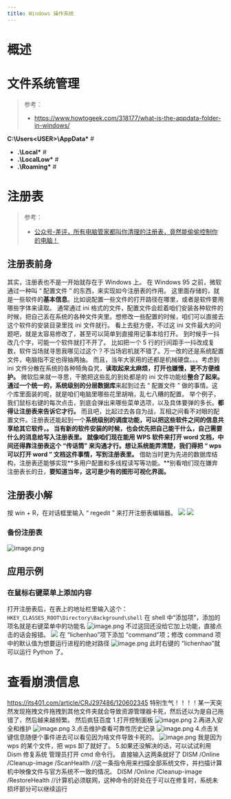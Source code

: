 ```yaml
---
title: Windows 操作系统
---
```


# 概述

# 文件系统管理

> 参考：
> - <https://www.howtogeek.com/318177/what-is-the-appdata-folder-in-windows/>

**C:\Users\<USER>\AppData\*** #

- **.\Local\*** #
- **.\LocalLow\*** #
- **.\Roaming\*** #

# 注册表

> 参考：
> - [公众号-差评，所有电脑管家都叫你清理的注册表，竟然能偷偷控制你的电脑！](https://mp.weixin.qq.com/s/5ZcvRNG7GvvopcQWWdXNaw)

## 注册表前身

其实，注册表也不是一开始就存在于 Windows 上。
在 Windows 95 之前，微软通过一种叫 “ 配置文件 ” 的东西，来实现如今注册表的作用。
这里面存储的，就是一些软件的**基本信息**。比如说配置一些文件的打开路径在哪里，或者是软件要用哪些字体来读取。
通常通过 ini 格式的文件，配置文件会趁着咱们安装各种软件的时候，把自己丢在系统的各种文件夹里。想修改一些配置的时候，咱们可以直接去这个软件的安装目录里找 ini 文件就行。
看上去挺方便，不过这 ini 文件最大的问题吧，就是太容易修改了，甚至可以简单到直接用记事本给打开。
到时候手一抖改几个字，可能一个软件就打不开了。
比如把一个 5 行的行间距手一抖改成复数，软件当场就寻思我哪见过这个？不当场宕机就不错了。万一改的还是系统配置文件，电脑指不定也得抽两抽。
而且，当年大家用的还都是机械硬盘。。。考虑到 ini 文件分散在系统的各种犄角旮旯，**读取起来太麻烦，打开也嫌慢，更不方便维护。**
微软后来就一寻思，干脆把这些乱的到处都是的 ini 文件功能给**整合了起来。**通过一个统一的，系统级别的分层**数据库**来起到过去 “ 配置文件 ” 做的事情。这个库里面装的呢，就是咱们电脑里哪些花里胡哨，乱七八糟的配置。
举个例子，我们鼠标右键的每次点击，到底会弹出来哪些菜单选项，以及具体要弹的多长。**都得让注册表来告诉它才行。**
而且吧，比起过去各自为战，互相之间看不对眼的配置文件。注册表还能起到一个**系统级别的调度功能，**可以把这些软件之间的信息共享给其它软件，。
当有新的软件安装的时候，也会优先把自己能干什么，自己需要什么的消息给写入注册表里。
就像咱们现在能用 WPS 软件来打开 word 文档，中间还得靠注册表这个 “传话筒” 来沟通才行。想让系统能弄清楚，我们得把** “ wps 可以打开 word ” 文档这件事情，写到注册表里。**
借助当时更为先进的数据库结构，注册表还能够实现**多用户配置和多线程读写等功能。**别看咱们现在嫌弃注册表长的丑，**要知道当年，这可是少有的图形可视化界面。**

## 注册表小解

按 win + R，在对话框里输入 “ regedit ” 来打开注册表编辑器。
![](https://notes-learning.oss-cn-beijing.aliyuncs.com/qnpbng/1660293598735-fcf30cc1-e1be-40a6-91da-e8cf808c68a0.png)
![](https://notes-learning.oss-cn-beijing.aliyuncs.com/qnpbng/1660293605253-91760000-23a0-4ee2-9b36-816624680ff5.png)

### 备份注册表

![image.png](https://notes-learning.oss-cn-beijing.aliyuncs.com/qnpbng/1660294119487-0956a3de-ee96-4771-9584-b5e4e473ab0a.png)

## 应用示例

### 在鼠标右键菜单上添加内容

打开注册表后，在表上的地址栏里输入这个：`HKEY_CLASSES_ROOT\Directory\Background\shell`
在 shell 中“添加项”，添加的项名就是右键菜单中的功能名
![image.png](https://notes-learning.oss-cn-beijing.aliyuncs.com/qnpbng/1660293800817-e8b7c6ec-a7e6-4cdc-af1b-fba835707b2f.png)
不过这回还没给它加上功能，直接点击的话会报错。
![](https://notes-learning.oss-cn-beijing.aliyuncs.com/qnpbng/1660293861254-00b77fdd-b0d2-4f40-b5a1-59f215198b70.png)
在 “lichenhao”项下添加 “command”项；修改 command 项中的默认值为想要运行进程的绝对路径
![image.png](https://notes-learning.oss-cn-beijing.aliyuncs.com/qnpbng/1660294056508-703dab2f-1fad-4a5e-a9ec-3ae07245dd93.png)
此时右键的 “lichenhao”就可以运行 Python 了。

# 查看崩溃信息

<https://its401.com/article/CRJ297486/120602345>
特别生气！！！！某一天突然发现拖拽文件拖拽到其他文件夹就会导致资源管理器卡死，然后还以为是自己拖错了，然后越来越频繁。
然后疯狂百度 1.打开控制面板
![image.png](https://notes-learning.oss-cn-beijing.aliyuncs.com/qnpbng/1654348939190-57e80915-99a7-4521-992f-683029eff444.png) 2.再进入安全和维护
![image.png](https://notes-learning.oss-cn-beijing.aliyuncs.com/qnpbng/1654348939189-d155d75e-ee86-4dce-8ddf-66eb077b7138.png) 3.点击维护查看可靠性历史记录
![image.png](https://notes-learning.oss-cn-beijing.aliyuncs.com/qnpbng/1654348939189-f0bf328c-11eb-449c-91d7-a67f2d7c6e84.png) 4.点击关键信息随便个事件进去可以看见因为啥文件导致卡死的。
![image.png](https://notes-learning.oss-cn-beijing.aliyuncs.com/qnpbng/1654348939160-131bfda2-8f0e-466b-b0d9-941a4542d9c0.png)
我是因为 wps 的某个文件，把 wps 卸了就好了。 5.如果还没解决的话，可以试试利用 Dism 修复系统
管理员打开 cmd 命令行。
直接输入这两条就好了
DISM /Online /Cleanup-image /ScanHealth //这一条指令用来扫描全部系统文件，并扫描计算机中映像文件与官方系统不一致的情况。 DISM /Online /Cleanup-image /RestoreHealth //计算机必须联网，这种命令的好处在于可以在修复时，系统未损坏部分可以继续运行
